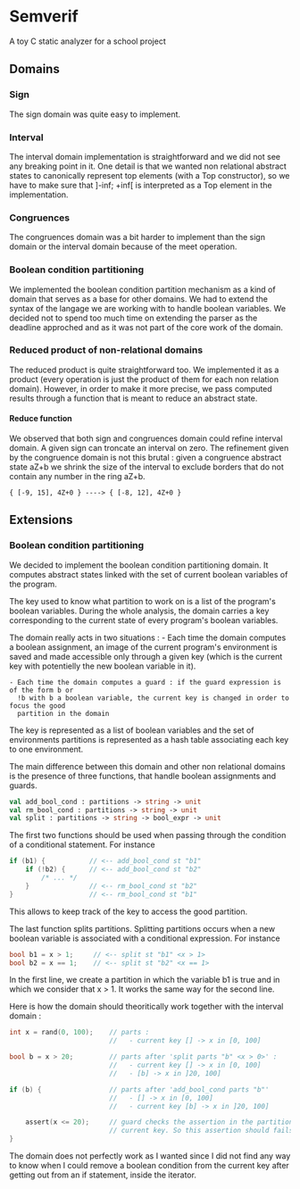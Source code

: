 # Semverif
A toy C static analyzer for a school project

## Domains

### Sign

The sign domain was quite easy to implement.

### Interval

The interval domain implementation is straightforward and we did not see any breaking 
point in it. One detail is that we wanted non relational abstract states to canonically
represent top elements (with a Top constructor), so we have to make sure that ]-inf; +inf[
is interpreted as a Top element in the implementation.

### Congruences

The congruences domain was a bit harder to implement than the sign domain or the interval
domain because of the meet operation.

### Boolean condition partitioning

We implemented the boolean condition partition mechanism as a kind of domain that serves
as a base for other domains. We had to extend the syntax of the langage we are working
with to handle boolean variables. We decided not to spend too much time on extending the
parser as the deadline approched and as it was not part of the core work of the domain.

### Reduced product of non-relational domains

The reduced product is quite straightforward too. We implemented it as a product (every
operation is just the product of them for each non relation domain). However, in order
to make it more precise, we pass computed results through a function that is meant to 
reduce an abstract state. 

#### Reduce function

We observed that both sign and congruences domain could refine interval domain. A given
sign can troncate an interval on zero. The refinement given by the congruence domain is
not this brutal : given a congruence abstract state aZ+b we shrink the size of the
interval to exclude borders that do not contain any number in the ring aZ+b.

```
{ [-9, 15], 4Z+0 } ----> { [-8, 12], 4Z+0 }
```

## Extensions

### Boolean condition partitioning

We decided to implement the boolean condition partitioning domain. It computes abstract
states linked with the set of current boolean variables of the program.

The key used to know what partition to work on is a list of the program's boolean
variables. During the whole analysis, the domain carries a key corresponding to the
current state of every program's boolean variables. 

The domain really acts in two situations :
    - Each time the domain computes a boolean assignment, an image of the current
      program's environment is saved and made accessible only through a given key (which
      is the current key with potentielly the new boolean variable in it).

    - Each time the domain computes a guard : if the guard expression is of the form b or
      !b with b a boolean variable, the current key is changed in order to focus the good
      partition in the domain

The key is represented as a list of boolean variables and the set of environments
partitions is represented as a hash table associating each key to one environment.

The main difference between this domain and other non relational domains is the presence
of three functions, that handle boolean assignments and guards.

```ocaml
val add_bool_cond : partitions -> string -> unit
val rm_bool_cond : partitions -> string -> unit
val split : partitions -> string -> bool_expr -> unit
```

The first two functions should be used when passing through the condition of a
conditional statement. For instance 

```c
if (b1) {           // <-- add_bool_cond st "b1"
    if (!b2) {      // <-- add_bool_cond st "b2"
        /* ... */    
    }               // <-- rm_bool_cond st "b2"
}                   // <-- rm_bool_cond st "b1"
```
     
This allows to keep track of the key to access the good partition.

The last function splits partitions. Splitting partitions occurs when a new boolean
variable is associated with a conditional expression. For instance

```c
bool b1 = x > 1;     // <-- split st "b1" <x > 1>
bool b2 = x == 1;    // <-- split st "b2" <x == 1>
```

In the first line, we create a partition in which the variable b1 is true and in which we
consider that x > 1. It works the same way for the second line.

Here is how the domain should theoritically work together with the interval domain :

```c
int x = rand(0, 100);    // parts :
                         //   - current key [] -> x in [0, 100]

bool b = x > 20;         // parts after 'split parts "b" <x > 0>' :
                         //   - current key [] -> x in [0, 100]
                         //   - [b] -> x in ]20, 100]

if (b) {                 // parts after 'add_bool_cond parts "b"'
                         //   - [] -> x in [0, 100]
                         //   - current key [b] -> x in ]20, 100]

    assert(x <= 20);     // guard checks the assertion in the partition given by the
                         // current key. So this assertion should fails.
}
```

The domain does not perfectly work as I wanted since I did not find any way to know when
I could remove a boolean condition from the current key after getting out from an if 
statement, inside the iterator.
